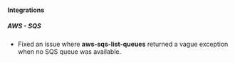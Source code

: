 
#### Integrations

##### AWS - SQS

- Fixed an issue where **aws-sqs-list-queues** returned a vague exception when no SQS queue was available.